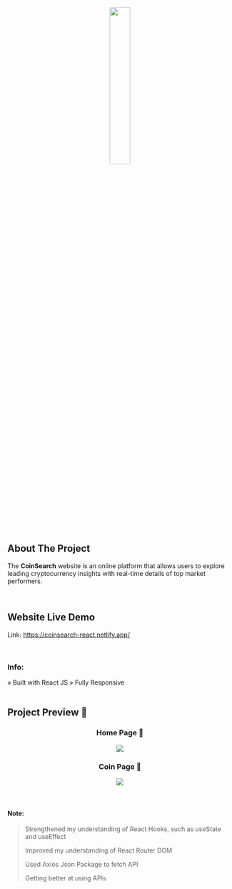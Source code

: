 <div align='center'><img style="width:30%" src='https://github.com/CodeWithSomesh/Crypto-Website/assets/123357802/bdc6d146-80b3-44f9-b28e-3ddc011eb898)'/></div>

<h2>About The Project</h2>

  <p>The <b>CoinSearch</b> website is an online platform that allows users to explore leading cryptocurrency insights with real-time details of top market performers.</p>

  <br>

## Website Live Demo
Link: https://coinsearch-react.netlify.app/

<br>

<h3>Info:</h3>
» Built with React JS
» Fully Responsive

<br>
<br>

<h2>Project Preview 📸</h2>
<h3 align='center'>Home Page 🏡</h3>
<div align='center'>
<img src='https://github.com/CodeWithSomesh/Crypto-Website/assets/123357802/29d25d81-6af2-45ba-b82a-77a0f8933153'/>
</div>

<h3 align='center'>Coin Page 🏡</h3>
<div align='center'>
<img src='https://github.com/CodeWithSomesh/Crypto-Website/assets/123357802/502388ff-3b04-45f9-8073-0faf11fc24a5'/>
</div>

</div>

<br>
<br>

#### Note:
> Strengthened my understanding of React Hooks, such as useState and useEffect
> 
> Improved my understanding of React Router DOM
> 
> Used Axios Json Package to fetch API
> 
> Getting better at using APIs 
